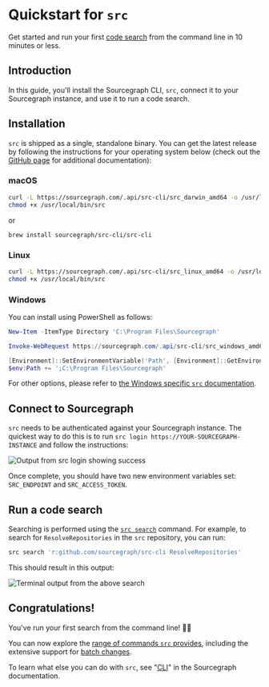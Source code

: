# Quickstart for `src`

Get started and run your first [code search](../../code_search/index.md) from the command line in 10 minutes or less.

## Introduction

In this guide, you'll install the Sourcegraph CLI, `src`, connect it to your Sourcegraph instance, and use it to run a code search.

## Installation

`src` is shipped as a single, standalone binary. You can get the latest release by following the instructions for your operating system below (check out the [GitHub page](https://github.com/sourcegraph/src-cli) for additional documentation):

### macOS

```sh
curl -L https://sourcegraph.com/.api/src-cli/src_darwin_amd64 -o /usr/local/bin/src
chmod +x /usr/local/bin/src
```
or
```
brew install sourcegraph/src-cli/src-cli
```

### Linux

```sh
curl -L https://sourcegraph.com/.api/src-cli/src_linux_amd64 -o /usr/local/bin/src
chmod +x /usr/local/bin/src
```

### Windows

You can install using PowerShell as follows:

```powershell
New-Item -ItemType Directory 'C:\Program Files\Sourcegraph'

Invoke-WebRequest https://sourcegraph.com/.api/src-cli/src_windows_amd64.exe -OutFile 'C:\Program Files\Sourcegraph\src.exe'

[Environment]::SetEnvironmentVariable('Path', [Environment]::GetEnvironmentVariable('Path', [EnvironmentVariableTarget]::Machine) + ';C:\Program Files\Sourcegraph', [EnvironmentVariableTarget]::Machine)
$env:Path += ';C:\Program Files\Sourcegraph'
```

For other options, please refer to [the Windows specific `src` documentation](explanations/windows.md).

## Connect to Sourcegraph

`src` needs to be authenticated against your Sourcegraph instance. The quickest way to do this is to run `src login https://YOUR-SOURCEGRAPH-INSTANCE` and follow the instructions:

<img src="https://sourcegraphstatic.com/docs/images/batch_changes/src_login_success.png" class="screenshot" alt="Output from src login showing success">

Once complete, you should have two new environment variables set: `SRC_ENDPOINT` and `SRC_ACCESS_TOKEN`.

## Run a code search

Searching is performed using the [`src search`](references/search.md) command. For example, to search for `ResolveRepositories` in the `src` repository, you can run:

```sh
src search 'r:github.com/sourcegraph/src-cli ResolveRepositories'
```

This should result in this output:

<img src="https://sourcegraphstatic.com/docs/images/integration/cli/quickstart-search.png" class="screenshot" alt="Terminal output from the above search">

## Congratulations!

You've run your first search from the command line! 🎉🎉

You can now explore the [range of commands `src` provides](references/index.md), including the extensive support for [batch changes](../../batch_changes/index.md).

To learn what else you can do with `src`, see "[CLI](index.md)" in the Sourcegraph documentation.
